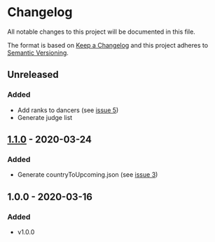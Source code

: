 # Changelog

All notable changes to this project will be documented in this file.

The format is based on [Keep a Changelog](http://keepachangelog.com/en/1.0.0/)
and this project adheres to [Semantic Versioning](http://semver.org/spec/v2.0.0.html).

## Unreleased

### Added
- Add ranks to dancers (see [issue 5](https://github.com/dancehall-battle/website-data-aggregator/issues/5))
- Generate judge list

## [1.1.0] - 2020-03-24

### Added
- Generate countryToUpcoming.json (see [issue 3](https://github.com/dancehall-battle/website-data-aggregator/issues/3))

## 1.0.0 - 2020-03-16

### Added
- v1.0.0

[1.1.0]: https://github.com/dancehall-battle/website-data-aggregator/compare/v1.0.0...v1.1.0
